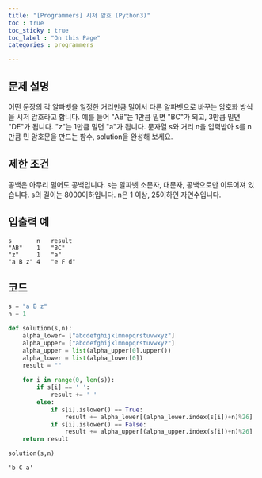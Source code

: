 ```yaml
---
title: "[Programmers] 시저 암호 (Python3)"
toc : true
toc_sticky : true
toc_label : "On this Page"
categories : programmers

---
```

## 문제 설명
어떤 문장의 각 알파벳을 일정한 거리만큼 밀어서 다른 알파벳으로 바꾸는 암호화 방식을 시저 암호라고 합니다. 예를 들어 "AB"는 1만큼 밀면 "BC"가 되고, 3만큼 밀면 "DE"가 됩니다. "z"는 1만큼 밀면 "a"가 됩니다. 문자열 s와 거리 n을 입력받아 s를 n만큼 민 암호문을 만드는 함수, solution을 완성해 보세요.

## 제한 조건
공백은 아무리 밀어도 공백입니다.
s는 알파벳 소문자, 대문자, 공백으로만 이루어져 있습니다.
s의 길이는 8000이하입니다.
n은 1 이상, 25이하인 자연수입니다.

## 입출력 예
```
s	    n	result
"AB"	1	"BC"
"z"  	1	"a"
"a B z"	4	"e F d"
```

## 코드


```python
s = "a B z"
n = 1
```


```python
def solution(s,n):
    alpha_lower= ["abcdefghijklmnopqrstuvwxyz"]
    alpha_upper= ["abcdefghijklmnopqrstuvwxyz"]
    alpha_upper = list(alpha_upper[0].upper())
    alpha_lower = list(alpha_lower[0])
    result = ""
   
    for i in range(0, len(s)):
        if s[i] == ' ':
            result += ' '
        else:
            if s[i].islower() == True:
                result += alpha_lower[(alpha_lower.index(s[i])+n)%26]
            if s[i].islower() == False:
                result += alpha_upper[(alpha_upper.index(s[i])+n)%26]
    return result
```


```python
solution(s,n)
```




    'b C a'


